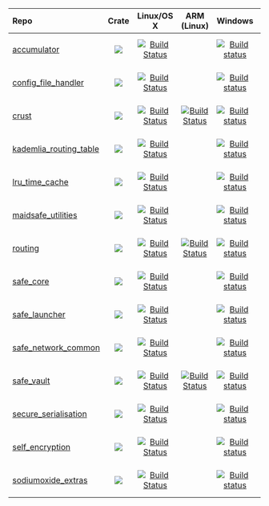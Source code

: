| Repo                                                                         | Crate                                                                                                          | Linux/OS X                                                                                                                                        | ARM (Linux)                                                                                                                                                             | Windows                                                                                                                                                                                  | Coverage                                                                                                                                                                                           | Issues                                                                                                                                                        |
|:-----------------------------------------------------------------------------|:--------------------------------------------------------------------------------------------------------------:|:-------------------------------------------------------------------------------------------------------------------------------------------------:|:-----------------------------------------------------------------------------------------------------------------------------------------------------------------------:|:----------------------------------------------------------------------------------------------------------------------------------------------------------------------------------------:|:--------------------------------------------------------------------------------------------------------------------------------------------------------------------------------------------------:|:-------------------------------------------------------------------------------------------------------------------------------------------------------------:|
| [accumulator](https://github.com/maidsafe/accumulator)                       | [![](http://meritbadge.herokuapp.com/accumulator)](https://crates.io/crates/accumulator)                       | [![Build Status](https://travis-ci.org/maidsafe/accumulator.svg?branch=master)](https://travis-ci.org/maidsafe/accumulator)                       |                                                                                                                                                                         | [![Build status](https://ci.appveyor.com/api/projects/status/1imtexgsshnpxnvn/branch/master?svg=true)](https://ci.appveyor.com/project/MaidSafe-QA/accumulator/branch/master)            | [![Coverage Status](https://coveralls.io/repos/maidsafe/accumulator/badge.svg?branch=master&service=github)](https://coveralls.io/github/maidsafe/accumulator?branch=master)                       | [![Stories in Ready](https://badge.waffle.io/maidsafe/accumulator.png?label=ready&title=Ready)](https://waffle.io/maidsafe/accumulator)                       |
| [config_file_handler](https://github.com/maidsafe/config_file_handler)       | [![](http://meritbadge.herokuapp.com/config_file_handler)](https://crates.io/crates/config_file_handler)       | [![Build Status](https://travis-ci.org/maidsafe/config_file_handler.svg?branch=master)](https://travis-ci.org/maidsafe/config_file_handler)       |                                                                                                                                                                         | [![Build status](https://ci.appveyor.com/api/projects/status/22gb4w9fhvhv3hn4/branch/master?svg=true)](https://ci.appveyor.com/project/MaidSafe-QA/config-file-handler/branch/master)    | [![Coverage Status](https://coveralls.io/repos/maidsafe/config_file_handler/badge.svg?branch=master&service=github)](https://coveralls.io/github/maidsafe/config_file_handler?branch=master)       | [![Stories in Ready](https://badge.waffle.io/maidsafe/config_file_handler.png?label=ready&title=Ready)](https://waffle.io/maidsafe/config_file_handler)       |
| [crust](https://github.com/maidsafe/crust)                                   | [![](http://meritbadge.herokuapp.com/crust)](https://crates.io/crates/crust)                                   | [![Build Status](https://travis-ci.org/maidsafe/crust.svg?branch=master)](https://travis-ci.org/maidsafe/crust)                                   | [![Build Status](http://ci.maidsafe.net:8080/buildStatus/icon?job=crust_arm_status_badge)](http://ci.maidsafe.net:8080/job/crust_arm_status_badge/)                     | [![Build status](https://ci.appveyor.com/api/projects/status/ajw6ab26p86jdac4/branch/master?svg=true)](https://ci.appveyor.com/project/MaidSafe-QA/crust/branch/master)                  | [![Coverage Status](https://coveralls.io/repos/maidsafe/crust/badge.svg?branch=master&service=github)](https://coveralls.io/github/maidsafe/crust?branch=master)                                   | [![Stories in Ready](https://badge.waffle.io/maidsafe/crust.png?label=ready&title=Ready)](https://waffle.io/maidsafe/crust)                                   |
| [kademlia_routing_table](https://github.com/maidsafe/kademlia_routing_table) | [![](http://meritbadge.herokuapp.com/kademlia_routing_table)](https://crates.io/crates/kademlia_routing_table) | [![Build Status](https://travis-ci.org/maidsafe/kademlia_routing_table.svg?branch=master)](https://travis-ci.org/maidsafe/kademlia_routing_table) |                                                                                                                                                                         | [![Build status](https://ci.appveyor.com/api/projects/status/ex67c1t4d24vwc29/branch/master?svg=true)](https://ci.appveyor.com/project/MaidSafe-QA/kademlia-routing-table/branch/master) | [![Coverage Status](https://coveralls.io/repos/maidsafe/kademlia_routing_table/badge.svg?branch=master&service=github)](https://coveralls.io/github/maidsafe/kademlia_routing_table?branch=master) | [![Stories in Ready](https://badge.waffle.io/maidsafe/kademlia_routing_table.png?label=ready&title=Ready)](https://waffle.io/maidsafe/kademlia_routing_table) |
| [lru_time_cache](https://github.com/maidsafe/lru_time_cache)                 | [![](http://meritbadge.herokuapp.com/lru_time_cache)](https://crates.io/crates/lru_time_cache)                 | [![Build Status](https://travis-ci.org/maidsafe/lru_time_cache.svg?branch=master)](https://travis-ci.org/maidsafe/lru_time_cache)                 |                                                                                                                                                                         | [![Build status](https://ci.appveyor.com/api/projects/status/15km1vxtg83qgvb5/branch/master?svg=true)](https://ci.appveyor.com/project/MaidSafe-QA/lru-time-cache/branch/master)         | [![Coverage Status](https://coveralls.io/repos/maidsafe/lru_time_cache/badge.svg?branch=master&service=github)](https://coveralls.io/github/maidsafe/lru_time_cache?branch=master)                 | [![Stories in Ready](https://badge.waffle.io/maidsafe/lru_time_cache.png?label=ready&title=Ready)](https://waffle.io/maidsafe/lru_time_cache)                 |
| [maidsafe_utilities](https://github.com/maidsafe/maidsafe_utilities)         | [![](http://meritbadge.herokuapp.com/maidsafe_utilities)](https://crates.io/crates/maidsafe_utilities)         | [![Build Status](https://travis-ci.org/maidsafe/maidsafe_utilities.svg?branch=master)](https://travis-ci.org/maidsafe/maidsafe_utilities)         |                                                                                                                                                                         | [![Build status](https://ci.appveyor.com/api/projects/status/f7x8p4y66lwua38t/branch/master?svg=true)](https://ci.appveyor.com/project/MaidSafe-QA/maidsafe-utilities/branch/master)     | [![Coverage Status](https://coveralls.io/repos/maidsafe/maidsafe_utilities/badge.svg?branch=master&service=github)](https://coveralls.io/github/maidsafe/maidsafe_utilities?branch=master)         | [![Stories in Ready](https://badge.waffle.io/maidsafe/maidsafe_utilities.png?label=ready&title=Ready)](https://waffle.io/maidsafe/maidsafe_utilities)         |
| [routing](https://github.com/maidsafe/routing)                               | [![](http://meritbadge.herokuapp.com/routing)](https://crates.io/crates/routing)                               | [![Build Status](https://travis-ci.org/maidsafe/routing.svg?branch=master)](https://travis-ci.org/maidsafe/routing)                               | [![Build Status](http://ci.maidsafe.net:8080/buildStatus/icon?job=routing_arm_status_badge)](http://ci.maidsafe.net:8080/job/routing_arm_status_badge/)                 | [![Build status](https://ci.appveyor.com/api/projects/status/2w1joqd2h64o4xrh/branch/master?svg=true)](https://ci.appveyor.com/project/MaidSafe-QA/routing/branch/master)                | [![Coverage Status](https://coveralls.io/repos/maidsafe/routing/badge.svg?branch=master&service=github)](https://coveralls.io/github/maidsafe/routing?branch=master)                               | [![Stories in Ready](https://badge.waffle.io/maidsafe/routing.png?label=ready&title=Ready)](https://waffle.io/maidsafe/routing)                               |
| [safe_core](https://github.com/maidsafe/safe_core)                           | [![](http://meritbadge.herokuapp.com/safe_core)](https://crates.io/crates/safe_core)                           | [![Build Status](https://travis-ci.org/maidsafe/safe_core.svg?branch=master)](https://travis-ci.org/maidsafe/safe_core)                           |                                                                                                                                                                         | [![Build status](https://ci.appveyor.com/api/projects/status/c61jthx04us5j57j/branch/master?svg=true)](https://ci.appveyor.com/project/MaidSafe-QA/safe-core/branch/master)              | [![Coverage Status](https://coveralls.io/repos/maidsafe/safe_core/badge.svg?branch=master&service=github)](https://coveralls.io/github/maidsafe/safe_core?branch=master)                           | [![Stories in Ready](https://badge.waffle.io/maidsafe/safe_core.png?label=ready&title=Ready)](https://waffle.io/maidsafe/safe_core)                           |
| [safe_launcher](https://github.com/maidsafe/safe_launcher)                   | [![](http://meritbadge.herokuapp.com/safe_launcher)](https://crates.io/crates/safe_launcher)                   | [![Build Status](https://travis-ci.org/maidsafe/safe_launcher.svg?branch=master)](https://travis-ci.org/maidsafe/safe_launcher)                   |                                                                                                                                                                         | [![Build status](https://ci.appveyor.com/api/projects/status/xnsjhx27snoh4lmy/branch/master?svg=true)](https://ci.appveyor.com/project/MaidSafe-QA/safe-launcher/branch/master)          | [![Coverage Status](https://coveralls.io/repos/maidsafe/safe_launcher/badge.svg?branch=master&service=github)](https://coveralls.io/github/maidsafe/safe_launcher?branch=master)                   | [![Stories in Ready](https://badge.waffle.io/maidsafe/safe_launcher.png?label=ready&title=Ready)](https://waffle.io/maidsafe/safe_launcher)                   |
| [safe_network_common](https://github.com/maidsafe/safe_network_common)       | [![](http://meritbadge.herokuapp.com/safe_network_common)](https://crates.io/crates/safe_network_common)       | [![Build Status](https://travis-ci.org/maidsafe/safe_network_common.svg?branch=master)](https://travis-ci.org/maidsafe/safe_network_common)       |                                                                                                                                                                         | [![Build status](https://ci.appveyor.com/api/projects/status/3fxjssxp0d6kxtcu/branch/master?svg=true)](https://ci.appveyor.com/project/MaidSafe-QA/safe-network-common/branch/master)    | [![Coverage Status](https://coveralls.io/repos/maidsafe/safe_network_common/badge.svg?branch=master&service=github)](https://coveralls.io/github/maidsafe/safe_network_common?branch=master)       | [![Stories in Ready](https://badge.waffle.io/maidsafe/safe_network_common.png?label=ready&title=Ready)](https://waffle.io/maidsafe/safe_network_common)       |
| [safe_vault](https://github.com/maidsafe/safe_vault)                         | [![](http://meritbadge.herokuapp.com/safe_vault)](https://crates.io/crates/safe_vault)                         | [![Build Status](https://travis-ci.org/maidsafe/safe_vault.svg?branch=master)](https://travis-ci.org/maidsafe/safe_vault)                         | [![Build Status](http://ci.maidsafe.net:8080/buildStatus/icon?job=safe_vault_arm_status_badge)](http://ci.maidsafe.net:8080/job/safe_vault_arm_status_badge/)           | [![Build status](https://ci.appveyor.com/api/projects/status/ohu678c6ufw8b2bn/branch/master?svg=true)](https://ci.appveyor.com/project/MaidSafe-QA/safe-vault/branch/master)             | [![Coverage Status](https://coveralls.io/repos/maidsafe/safe_vault/badge.svg?branch=master&service=github)](https://coveralls.io/github/maidsafe/safe_vault?branch=master)                         | [![Stories in Ready](https://badge.waffle.io/maidsafe/safe_vault.png?label=ready&title=Ready)](https://waffle.io/maidsafe/safe_vault)                         |
| [secure_serialisation](https://github.com/maidsafe/secure_serialisation)     | [![](http://meritbadge.herokuapp.com/secure_serialisation)](https://crates.io/crates/secure_serialisation)     | [![Build Status](https://travis-ci.org/maidsafe/secure_serialisation.svg?branch=master)](https://travis-ci.org/maidsafe/secure_serialisation)     |                                                                                                                                                                         | [![Build status](https://ci.appveyor.com/api/projects/status/fw4t0s9dkipefjuy/branch/master?svg=true)](https://ci.appveyor.com/project/MaidSafe-QA/secure-serialisation/branch/master)   | [![Coverage Status](https://coveralls.io/repos/maidsafe/secure_serialisation/badge.svg?branch=master&service=github)](https://coveralls.io/github/maidsafe/secure_serialisation?branch=master)     | [![Stories in Ready](https://badge.waffle.io/maidsafe/secure_serialisation.png?label=ready&title=Ready)](https://waffle.io/maidsafe/secure_serialisation)     |
| [self_encryption](https://github.com/maidsafe/self_encryption)               | [![](http://meritbadge.herokuapp.com/self_encryption)](https://crates.io/crates/self_encryption)               | [![Build Status](https://travis-ci.org/maidsafe/self_encryption.svg?branch=master)](https://travis-ci.org/maidsafe/self_encryption)               |                                                                                                                                                                         | [![Build status](https://ci.appveyor.com/api/projects/status/htljxqrosx1i237s/branch/master?svg=true)](https://ci.appveyor.com/project/MaidSafe-QA/self-encryption/branch/master)        | [![Coverage Status](https://coveralls.io/repos/maidsafe/self_encryption/badge.svg?branch=master&service=github)](https://coveralls.io/github/maidsafe/self_encryption?branch=master)               | [![Stories in Ready](https://badge.waffle.io/maidsafe/self_encryption.png?label=ready&title=Ready)](https://waffle.io/maidsafe/self_encryption)               |
| [sodiumoxide_extras](https://github.com/maidsafe/sodiumoxide_extras)         | [![](http://meritbadge.herokuapp.com/sodiumoxide_extras)](https://crates.io/crates/sodiumoxide_extras)         | [![Build Status](https://travis-ci.org/maidsafe/sodiumoxide_extras.svg?branch=master)](https://travis-ci.org/maidsafe/sodiumoxide_extras)         |                                                                                                                                                                         | [![Build status](https://ci.appveyor.com/api/projects/status/p90mnj95porm9adn/branch/master?svg=true)](https://ci.appveyor.com/project/MaidSafe-QA/sodiumoxide-extras/branch/master)     | [![Coverage Status](https://coveralls.io/repos/maidsafe/sodiumoxide_extras/badge.svg?branch=master&service=github)](https://coveralls.io/github/maidsafe/sodiumoxide_extras?branch=master)         | [![Stories in Ready](https://badge.waffle.io/maidsafe/sodiumoxide_extras.png?label=ready&title=Ready)](https://waffle.io/maidsafe/sodiumoxide_extras)         |
